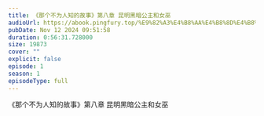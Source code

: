 ```yaml
---
title: 《那个不为人知的故事》第八章 昆明黑暗公主和女巫
audioUrl: https://abook.pingfury.top/%E9%82%A3%E4%B8%AA%E4%B8%8D%E4%B8%BA%E4%BA%BA%E7%9F%A5%E7%9A%84%E6%95%85%E4%BA%8B-8-%E7%AC%AC%E5%85%AB%E7%AB%A0%20%E6%98%86%E6%98%8E%E9%BB%91%E6%9A%97%E5%85%AC%E4%B8%BB%E5%92%8C%E5%A5%B3%E5%B7%AB-bsxqshvz.wav
pubDate: Nov 12 2024 09:51:58
duration: 0:56:31.728000
size: 19873
cover: ""
explicit: false
episode: 1
season: 1
episodeType: full
---
```

《那个不为人知的故事》第八章 昆明黑暗公主和女巫